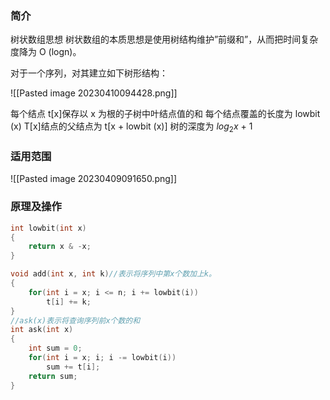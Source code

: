### 简介
树状数组思想
树状数组的本质思想是使用树结构维护”前缀和”，从而把时间复杂度降为 O (logn)。


对于一个序列，对其建立如下树形结构：

![[Pasted image 20230410094428.png]]

每个结点 t[x]保存以 x 为根的子树中叶结点值的和
每个结点覆盖的长度为 lowbit (x)
T[x]结点的父结点为 t[x + lowbit (x)]
树的深度为  $log_{2}x$ + 1



### 适用范围

![[Pasted image 20230409091650.png]]



###  原理及操作

```C
int lowbit(int x)
{
    return x & -x;
}

void add(int x, int k)//表示将序列中第x个数加上k。
{
    for(int i = x; i <= n; i += lowbit(i))
        t[i] += k;
}
//ask(x)表示将查询序列前x个数的和
int ask(int x)
{
    int sum = 0;
    for(int i = x; i; i -= lowbit(i))
        sum += t[i];
    return sum;
}

```

 